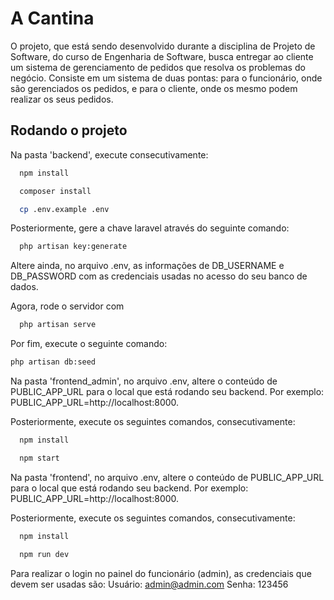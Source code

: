 
# A Cantina

O projeto, que está sendo desenvolvido durante a disciplina de 
Projeto de Software, do curso de Engenharia de Software, busca 
entregar ao cliente um sistema de gerenciamento de pedidos que 
resolva os problemas do negócio.
Consiste em um sistema de duas pontas: para o funcionário, onde 
são gerenciados os pedidos, e para o cliente, onde os mesmo podem
realizar os seus pedidos.

## Rodando o projeto

Na pasta 'backend', execute consecutivamente:
```bash
  npm install
```
```bash
  composer install
```
```bash
  cp .env.example .env
```
Posteriormente, gere a chave laravel através do seguinte comando:
```bash
  php artisan key:generate
```
Altere ainda, no arquivo .env, as informações de DB_USERNAME e 
DB_PASSWORD com as credenciais usadas no acesso do seu banco de 
dados.

Agora, rode o servidor com 
```bash
  php artisan serve
```
Por fim, execute o seguinte comando:
```bash
php artisan db:seed
```
Na pasta 'frontend_admin', no arquivo .env, altere o conteúdo 
de PUBLIC_APP_URL para o local que está rodando seu backend.
Por exemplo: PUBLIC_APP_URL=http://localhost:8000.

Posteriormente, execute os seguintes comandos, consecutivamente:
```bash
  npm install
```
```bash
  npm start
```
Na pasta 'frontend', no arquivo .env, altere o conteúdo 
de PUBLIC_APP_URL para o local que está rodando seu backend.
Por exemplo: PUBLIC_APP_URL=http://localhost:8000.

Posteriormente, execute os seguintes comandos, consecutivamente:
```bash
  npm install
```
```bash
  npm run dev
```
Para realizar o login no painel do funcionário (admin), as
credenciais que devem ser usadas são:
Usuário: admin@admin.com
Senha: 123456